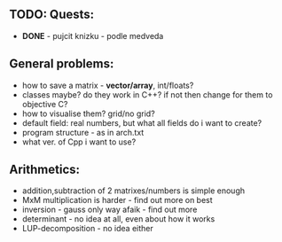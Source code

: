 ## TODO: Quests:
- **DONE** - pujcit knizku - podle medveda

## General problems:
- how to save a matrix - **vector/array**, int/floats?
- classes maybe? do they work in C++? if not then change for them to objective C?
- how to visualise them? grid/no grid?
- default field: real numbers, but what all fields do i want to create?
- program structure - as in arch.txt
- what ver. of Cpp i want to use?

## Arithmetics:
- addition,subtraction of 2 matrixes/numbers is simple enough
- MxM multiplication is harder - find out more on best
- inversion - gauss only way afaik - find out more
- determinant - no idea at all, even about how it works
- LUP-decomposition - no idea either

